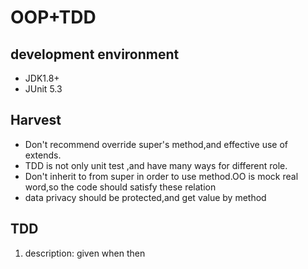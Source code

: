 # OOP+TDD 

## development environment
 - JDK1.8+
 - JUnit 5.3

## Harvest 

- Don't recommend override super's method,and effective use of extends.
- TDD is not only unit test ,and have many ways for different role.
- Don't inherit to from super in order to use method.OO is mock real word,so the code should satisfy these relation
- data privacy should be protected,and get value by method
## TDD
1. description: given when then
